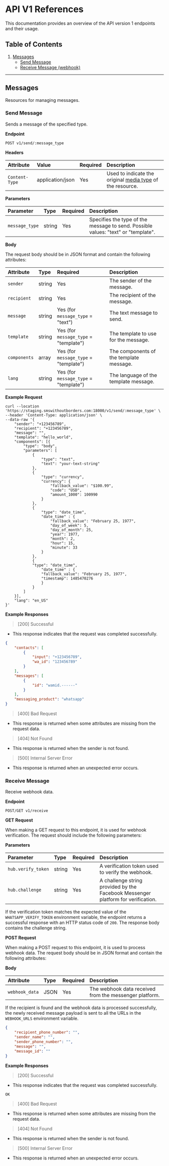 # API V1 References

This documentation provides an overview of the API version 1 endpoints and their
usage.

## Table of Contents

1. [Messages](#messages)
   - [Send Message](#send-message)
   - [Receive Message (webhook)](#receive-message)

---

## Messages

Resources for managing messages.

### Send Message

Sends a message of the specified type.

**Endpoint**

```
POST v1/send/:message_type
```

**Headers**

| Attribute      | Value            | Required | Description                                                                                                              |
| :------------- | :--------------- | :------- | :----------------------------------------------------------------------------------------------------------------------- |
| `Content-Type` | application/json | Yes      | Used to indicate the original [media type](https://developer.mozilla.org/en-US/docs/Glossary/MIME_type) of the resource. |

**Parameters**

| Parameter      | Type   | Required | Description                                                                       |
| :------------- | :----- | :------- | :-------------------------------------------------------------------------------- |
| `message_type` | string | Yes      | Specifies the type of the message to send. Possible values: "text" or "template". |

**Body**

The request body should be in JSON format and contain the following attributes:

| Attribute    | Type   | Required                              | Description                             |
| :----------- | :----- | :------------------------------------ | :-------------------------------------- |
| `sender`     | string | Yes                                   | The sender of the message.              |
| `recipient`  | string | Yes                                   | The recipient of the message.           |
| `message`    | string | Yes (for `message_type` = "text")     | The text message to send.               |
| `template`   | string | Yes (for `message_type` = "template") | The template to use for the message.    |
| `components` | array  | Yes (for `message_type` = "template") | The components of the template message. |
| `lang`       | string | Yes (for `message_type` = "template") | The language of the template message.   |

**Example Request**

```shell
curl --location 'https://staging.smswithoutborders.com:18000/v1/send/:message_type' \
--header 'Content-Type: application/json' \
--data-raw '{
    "sender": "+123456789",
    "recipient": "+123456789",
    "message": "",
    "template": "hello_world",
	"components": [{
		"type": "body",
		"parameters": [
			{
				"type": "text",
				"text": "your-text-string"
			},
			{
				"type": "currency",
				"currency": {
					"fallback_value": "$100.99",
					"code": "USD",
					"amount_1000": 100990
				}
			},
			{
				"type": "date_time",
				"date_time" : {
					"fallback_value": "February 25, 1977",
					"day_of_week": 5,
					"day_of_month": 25,
					"year": 1977,
					"month": 2,
					"hour": 15,
					"minute": 33
				}
			},
			{
			"type": "date_time",
				"date_time" : {
				"fallback_value": "February 25, 1977",
				"timestamp": 1485470276
				}
			}
		]
	}],
    "lang": "en_US"
}'
```

**Example Responses**

> [200] Successful

- This response indicates that the request was completed successfully.

```json
{
	"contacts": [
		{
			"input": "+123456789",
			"wa_id": "123456789"
		}
	],
	"messages": [
		{
			"id": "wamid.------"
		}
	],
	"messaging_product": "whatsapp"
}
```

> [400] Bad Request

- This response is returned when some attributes are missing from the request
  data.

> [404] Not Found

- This response is returned when the sender is not found.

> [500] Internal Server Error

- This response is returned when an unexpected error occurs.

### Receive Message

Receive webhook data.

**Endpoint**

```
POST/GET v1/receive
```

**GET Request**

When making a GET request to this endpoint, it is used for webhook verification.
The request should include the following parameters:

**Parameters**

| Parameter          | Type   | Required | Description                                                                      |
| :----------------- | :----- | :------- | :------------------------------------------------------------------------------- |
| `hub.verify_token` | string | Yes      | A verification token used to verify the webhook.                                 |
| `hub.challenge`    | string | Yes      | A challenge string provided by the Facebook Messenger platform for verification. |

If the verification token matches the expected value of the
`WHATSAPP_VERIFY_TOKEN` environment variable, the endpoint returns a successful
response with an HTTP status code of `200`. The response body contains the
challenge string.

**POST Request**

When making a POST request to this endpoint, it is used to process webhook data.
The request body should be in JSON format and contain the following attributes:

**Body**

| Attribute      | Type | Required | Description                                            |
| :------------- | :--- | :------- | :----------------------------------------------------- |
| `webhook_data` | JSON | Yes      | The webhook data received from the messenger platform. |

If the recipient is found and the webhook data is processed successfully, the
newly received message payload is sent to all the URLs in the `WEBHOOK_URLS`
environment variable.

```json
{
	"recipient_phone_number": "",
	"sender_name": "",
	"sender_phone_number": "",
	"message": "",
	"message_id": ""
}
```

**Example Responses**

> [200] Successful

- This response indicates that the request was completed successfully.

```text/plain
OK
```

> [400] Bad Request

- This response is returned when some attributes are missing from the request
  data.

> [404] Not Found

- This response is returned when the sender is not found.

> [500] Internal Server Error

- This response is returned when an unexpected error occurs.
